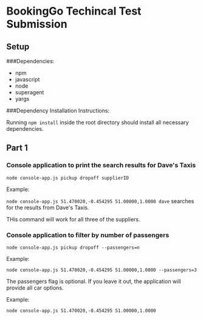 # BookingGo Techincal Test Submission


## Setup
###Dependencies:

* npm
* javascript
* node
* superagent
* yargs


###Dependency Installation Instructions:

Running `npm install` inside the root directory should install all necessary dependencies.

## Part 1
### Console application to print the search results for Dave's Taxis

`node console-app.js pickup dropoff supplierID`

Example:

`node console-app.js 51.470020,-0.454295 51.00000,1.0000 dave` searches for the results from Dave's Taxis.

THis command will work for all three of the suppliers.

### Console application to filter by number of passengers


`node console-app.js pickup dropoff --passengers=n`

Example:

`node console-app.js 51.470020,-0.454295 51.00000,1.0000 --passengers=3`

The passengers flag is optional. If you leave it out, the application will provide all car options.

Example:

`node console-app.js 51.470020,-0.454295 51.00000,1.0000`
